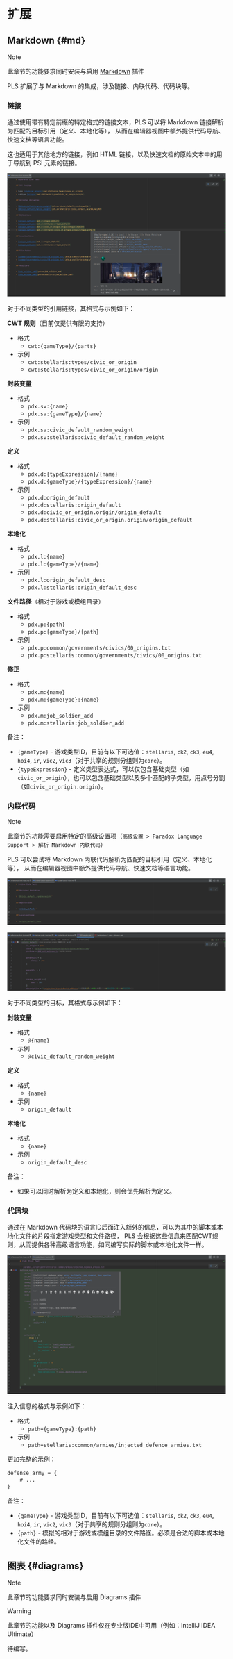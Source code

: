 # 扩展

## Markdown {#md}

> [!NOTE]
> 
> 此章节的功能要求同时安装与启用 [Markdown](https://plugins.jetbrains.com/plugin/7793-markdown) 插件

PLS 扩展了与 Markdown 的集成，涉及链接、内联代码、代码块等。

### 链接

通过使用带有特定前缀的特定格式的链接文本，PLS 可以将 Markdown 链接解析为匹配的目标引用（定义、本地化等），
从而在编辑器视图中额外提供代码导航、快速文档等语言功能。

这也适用于其他地方的链接，例如 HTML 链接，以及快速文档的原始文本中的用于导航到 PSI 元素的链接。

![](../images/extensions/md_link_1.png)

对于不同类型的引用链接，其格式与示例如下：

**CWT 规则**（目前仅提供有限的支持）

* 格式
  * `cwt:{gameType}/{parts}`
* 示例
  * `cwt:stellaris:types/civic_or_origin`
  * `cwt:stellaris:types/civic_or_origin/origin`

**封装变量**

* 格式
  * `pdx.sv:{name}`
  * `pdx.sv:{gameType}/{name}`
* 示例
  * `pdx.sv:civic_default_random_weight`
  * `pdx.sv:stellaris:civic_default_random_weight`

**定义**

* 格式
  * `pdx.d:{typeExpression}/{name}`
  * `pdx.d:{gameType}/{typeExpression}/{name}`
* 示例
  * `pdx.d:origin_default`
  * `pdx.d:stellaris:origin_default`
  * `pdx.d:civic_or_origin.origin/origin_default`
  * `pdx.d:stellaris:civic_or_origin.origin/origin_default`

**本地化**

* 格式
  * `pdx.l:{name}`
  * `pdx.l:{gameType}/{name}`
* 示例
  * `pdx.l:origin_default_desc`
  * `pdx.l:stellaris:origin_default_desc`

**文件路径**（相对于游戏或模组目录）

* 格式
  * `pdx.p:{path}`
  * `pdx.p:{gameType}/{path}`
* 示例
  * `pdx.p:common/governments/civics/00_origins.txt`
  * `pdx.p:stellaris:common/governments/civics/00_origins.txt`

**修正**

* 格式
  * `pdx.m:{name}`
  * `pdx.m:{gameType}:{name}`
* 示例
  * `pdx.m:job_soldier_add`
  * `pdx.m:stellaris:job_soldier_add`

备注：

* `{gameType}` - 游戏类型ID，目前有以下可选值：`stellaris`, `ck2`, `ck3`, `eu4`, `hoi4`, `ir`, `vic2`, `vic3`（对于共享的规则分组则为`core`）。
* `{typeExpression}` - 定义类型表达式，可以仅包含基础类型（如`civic_or_origin`），也可以包含基础类型以及多个匹配的子类型，用点号分割（如`civic_or_origin.origin`）。

### 内联代码

> [!NOTE]
>
> 此章节的功能需要启用特定的高级设置项（`高级设置 > Paradox Language Support > 解析 Markdown 内联代码`）

PLS 可以尝试将 Markdown 内联代码解析为匹配的目标引用（定义、本地化等），
从而在编辑器视图中额外提供代码导航、快速文档等语言功能。

![](../images/extensions/md_inline_code_1.png)

![](../images/extensions/md_inline_code_2.png)

对于不同类型的目标，其格式与示例如下：

**封装变量**

* 格式
  * `@{name}`
* 示例
  * `@civic_default_random_weight`

**定义**

* 格式
  * `{name}`
* 示例
  * `origin_default`

**本地化**

* 格式
  * `{name}`
* 示例
  * `origin_default_desc`

备注：

* 如果可以同时解析为定义和本地化，则会优先解析为定义。

### 代码块

通过在 Markdown 代码块的语言ID后面注入额外的信息，可以为其中的脚本或本地化文件的片段指定游戏类型和文件路径，
PLS 会根据这些信息来匹配CWT规则，从而提供各种高级语言功能，如同编写实际的脚本或本地化文件一样。

![](../images/extensions/md_code_fence_1.png)

注入信息的格式与示例如下：

* 格式
  * `path={gameType}:{path}`
* 示例
  * `path=stellaris:common/armies/injected_defence_armies.txt`

更加完整的示例：

```paradox_script path=stellaris:common/armies/injected_defence_armies.txt
defense_army = {
    # ...
}
```

备注：

* `{gameType}` - 游戏类型ID，目前有以下可选值：`stellaris`, `ck2`, `ck3`, `eu4`, `hoi4`, `ir`, `vic2`, `vic3`（对于共享的规则分组则为`core`）。
* `{path}` - 模拟的相对于游戏或模组目录的文件路径。必须是合法的脚本或本地化文件的路经。

## 图表 {#diagrams}

> [!NOTE]
>
> 此章节的功能要求同时安装与启用 Diagrams 插件

> [!WARNING]
> 
> 此章节的功能以及 Diagrams 插件仅在专业版IDE中可用（例如：IntelliJ IDEA Ultimate）

待编写。
